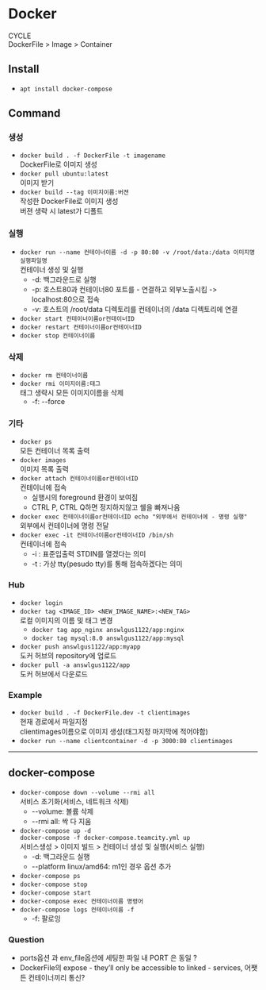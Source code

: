 # Docker

CYCLE\
DockerFile > Image > Container

## Install

- `apt install docker-compose`

## Command

### 생성

- `docker build . -f DockerFile -t imagename`\
  DockerFile로 이미지 생성
- `docker pull ubuntu:latest`\
  이미지 받기
- `docker build --tag 이미지이름:버젼`\
  작성한 DockerFile로 이미지 생성\
  버젼 생략 시 latest가 디폴트

### 실행

- `docker run --name 컨테이너이름 -d -p 80:80 -v /root/data:/data 이미지명 실행파일명`\
  컨테이너 생성 및 실행
  - -d: 백그라운드로 실행
  - -p: 호스트80과 컨테이너80 포트를 - 연결하고 외부노출시킴 -> localhost:80으로 접속
  - -v: 호스트의 /root/data 디렉토리를 컨테이너의 /data 디렉토리에 연결
- `docker start 컨테이너이름or컨테이너ID`
- `docker restart 컨테이너이름or컨테이너ID`
- `docker stop 컨테이너이름`

### 삭제

- `docker rm 컨테이너이름`
- `docker rmi 이미지이름:태그`\
  태그 생략시 모든 이미지이름을 삭제
  - -f: --force

### 기타

- `docker ps`\
  모든 컨테이너 목록 출력
- `docker images`\
  이미지 목록 출력
- `docker attach 컨테이너이름or컨테이너ID`\
  컨테이너에 접속
  - 실행시의 foreground 환경이 보여짐
  - CTRL P, CTRL Q하면 정지하지않고 쉘을 빠져나옴
- `docker exec 컨테이너이름or컨테이너ID echo "외부에서 컨테이너에 - 명령 실행"`\
  외부에서 컨테이너에 명령 전달
- `docker exec -it 컨테이너이름or컨테이너ID /bin/sh`\
  컨테이너에 접속
  - -i : 표준입출력 STDIN를 열겠다는 의미
  - -t : 가상 tty(pesudo tty)를 통해 접속하겠다는 의미

### Hub

- `docker login`
- `docker tag <IMAGE_ID> <NEW_IMAGE_NAME>:<NEW_TAG>`\
  로컬 이미지의 이름 및 태그 변경
  - `docker tag app_nginx answlgus1122/app:nginx`
  - `docker tag mysql:8.0 answlgus1122/app:mysql`
- `docker push answlgus1122/app:myapp`\
  도커 허브의 repository에 업로드
- `docker pull -a answlgus1122/app`\
  도커 허브에서 다운로드

### Example

- `docker build . -f DockerFile.dev -t clientimages`\
  현재 경로에서 파일지정\
  clientimages이름으로 이미지 생성(태그지정 마지막에 적어야함)
- `docker run --name clientcontainer -d -p 3000:80 clientimages`

---

## docker-compose

- `docker-compose down --volume --rmi all`\
  서비스 초기화(서비스, 네트워크 삭제)
  - --volume: 볼륨 삭제
  - --rmi all: 싹 다 지움
- `docker-compose up -d`\
  `docker-compose -f docker-compose.teamcity.yml up`\
  서비스생성 > 이미지 빌드 > 컨테이너 생성 및 실행(서비스 실행)
  - -d: 백그라운드 실행
  - --platform linux/amd64: m1인 경우 옵션 추가
- `docker-compose ps`
- `docker-compose stop`
- `docker-compose start`
- `docker-compose exec 컨테이너이름 명령어`
- `docker-compose logs 컨테이너이름 -f`
  - -f: 팔로잉

### Question

- ports옵션 과 env_file옵션에 세팅한 파일 내 PORT 은 동일 ?
- DockerFile의 expose - they’ll only be accessible to linked - services, 어쨋든 컨테이너끼리 통신?
